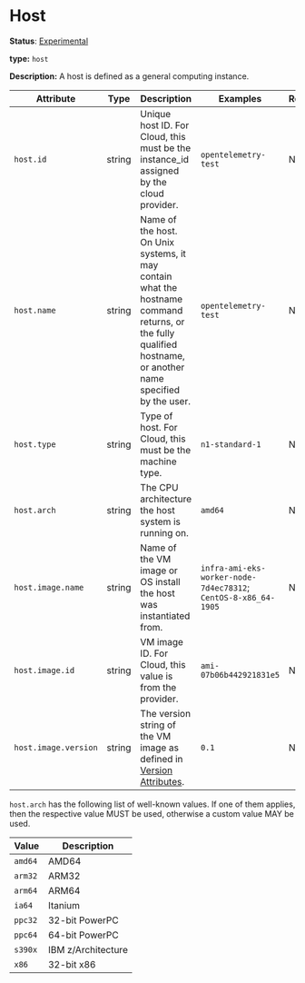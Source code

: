 # Host

**Status**: [Experimental](../../document-status.md)

**type:** `host`

**Description:** A host is defined as a general computing instance.

<!-- semconv host -->
| Attribute  | Type | Description  | Examples  | Required |
|---|---|---|---|---|
| `host.id` | string | Unique host ID. For Cloud, this must be the instance_id assigned by the cloud provider. | `opentelemetry-test` | No |
| `host.name` | string | Name of the host. On Unix systems, it may contain what the hostname command returns, or the fully qualified hostname, or another name specified by the user. | `opentelemetry-test` | No |
| `host.type` | string | Type of host. For Cloud, this must be the machine type. | `n1-standard-1` | No |
| `host.arch` | string | The CPU architecture the host system is running on. | `amd64` | No |
| `host.image.name` | string | Name of the VM image or OS install the host was instantiated from. | `infra-ami-eks-worker-node-7d4ec78312`; `CentOS-8-x86_64-1905` | No |
| `host.image.id` | string | VM image ID. For Cloud, this value is from the provider. | `ami-07b06b442921831e5` | No |
| `host.image.version` | string | The version string of the VM image as defined in [Version Attributes](README.md#version-attributes). | `0.1` | No |

`host.arch` has the following list of well-known values. If one of them applies, then the respective value MUST be used, otherwise a custom value MAY be used.

| Value  | Description |
|---|---|
| `amd64` | AMD64 |
| `arm32` | ARM32 |
| `arm64` | ARM64 |
| `ia64` | Itanium |
| `ppc32` | 32-bit PowerPC |
| `ppc64` | 64-bit PowerPC |
| `s390x` | IBM z/Architecture |
| `x86` | 32-bit x86 |
<!-- endsemconv -->
